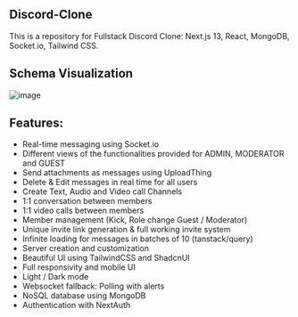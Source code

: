 ## Discord-Clone

This is a repository for Fullstack Discord Clone: Next.js 13, React, MongoDB, Socket.io, Tailwind CSS.

## Schema Visualization
![image](https://github.com/vanshp2002/discord-clone/assets/124344917/7c52a06f-0c17-4783-8f3c-89545296b96c)



## Features:

- Real-time messaging using Socket.io
- Different views of the functionalities provided for ADMIN, MODERATOR and GUEST
- Send attachments as messages using UploadThing
- Delete & Edit messages in real time for all users
- Create Text, Audio and Video call Channels
- 1:1 conversation between members
- 1:1 video calls between members
- Member management (Kick, Role change Guest / Moderator)
- Unique invite link generation & full working invite system
- Infinite loading for messages in batches of 10 (tanstack/query)
- Server creation and customization
- Beautiful UI using TailwindCSS and ShadcnUI
- Full responsivity and mobile UI
- Light / Dark mode
- Websocket fallback: Polling with alerts
- NoSQL database using MongoDB
- Authentication with NextAuth
